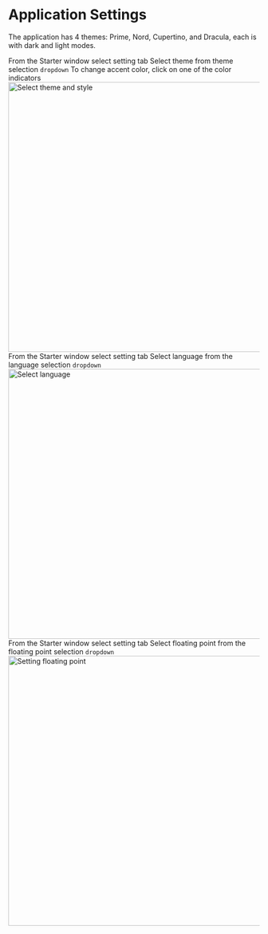 # Application Settings

<procedure title="Select Themes and Styles" id="select-themes-and-styles">
<p>
The application has 4 themes: Prime, Nord, Cupertino, and Dracula, each is with dark and light modes.
</p>
<step>
From the Starter window select setting tab
</step>
<step>Select theme from theme selection <code>dropdown</code></step>
<step>To change accent color, click on one of the color indicators</step>
<img src="select_theme.png" alt="Select theme and style" width="540"/>
</procedure>

<procedure title="Select language" id="select-language">
<step>
    From the Starter window select setting tab
</step>
<step>
    Select language from the language selection <code>dropdown</code>
</step>
<img src="language_selection.png" alt="Select language" width="540"  />
</procedure>


<procedure title="Set floating point" id="set-floating-point">
<step>
    From the Starter window select setting tab
</step>
<step>
    Select floating point from the floating point selection <code>dropdown</code>
</step>
<img src="precision_selection.png" alt="Setting floating point" width="540" />
</procedure>

[//]: # ()
[//]: # (<procedure title="Setting shortcut keys" id="setting-shorcut-key">)

[//]: # (In Bluegrid, most user actions can be performed using keyboard shortcuts. )

[//]: # (<p>)

[//]: # (To view or set shortcut keys, click on the <code>Setting</code> tab and scroll down to set Shortcut keys section in the Starter window.)

[//]: # ()
[//]: # (Shortcut keys are categorized into four groups and two levels: <code>Application</code> &#40;level 0&#41;, which is for ui controls on the top <code>Toolbar</code>, as shown in the image below,)

[//]: # ()
[//]: # (<img src="app_toolbar.png"  width="540" alt="Application toolbar"/>)

[//]: # ()
[//]: # (<code>Draw View</code> &#40;level 1&#41;, <code>Document View</code> &#40;level 1&#41;, and <code>Catalog View</code> &#40;level 1&#41;.)

[//]: # ()
[//]: # (Each group contains a list of shortcut keys that users can customize. Shortcut keys at a lower level have a higher execution priority, meaning a shortcut key at a higher level will not execute if a lower-level key shares the same shortcut, the lower level shortcut key executes.)

[//]: # (</p>)

[//]: # (<p>)

[//]: # (Identical shortcut keys in different groups at the same level will have the same execution priority. For example, the shortcut key <code>Ctrl</code>+<code>O</code> in the Draw View group and <code>Ctrl</code>+<code>O</code> in the <code>Document View</code> group will have the same execution priority. Shortcut key <code>Ctrl</code>+<code>D</code> in <code>Application</code> group will have the highest execution priority, if <code>Draw View</code> has the same shortcut, the shortcut key <code>Ctrl</code>+<code>D</code> in <code>Application</code> group will execute and the shortcut key <code>Ctrl</code>+<code>D</code> in <code>Draw View</code> group will not execute.)

[//]: # (</p>)

[//]: # (<p>)

[//]: # (Different groups can share shortcut keys. In the same group, shortcut keys shall be unique.)

[//]: # (</p>)

[//]: # (<img src="shortcut.png" alt="Setting shortcut keys" width="540"/>)

[//]: # (</procedure>)

[//]: # ()
[//]: # (<procedure title="Save and load profiles" id="save-load-profiles">)

[//]: # (<p>)

[//]: # (The application setting can be saved and loaded as profiles. For example, users can save a settings profiles for different favors of use and save time on setting up the application.)

[//]: # (</p>)

[//]: # (<p>)

[//]: # (To save or load a setting profile, click on the <code>Setting</code> tab and scroll down to the <code>Setting Profile</code> section in the Starter window.)

[//]: # (</p>)

[//]: # (<img src="profile.png" alt="Save and load profile" width="540"/>)

[//]: # (</procedure>)

[//]: # ()
[//]: # (<procedure title="Import setting profiles">)

[//]: # (<step>)

[//]: # (Click on the <code>Export</code> button to save the current setting profile.)

[//]: # (</step>)

[//]: # (<step>)

[//]: # (Upon clicking the <code>Export</code> button, a saving files dialog will appear where users can enter the profile name and click <code>Save</code> to save the profile to a file on the computer.)

[//]: # (</step>)

[//]: # (</procedure>)

[//]: # ()
[//]: # (<procedure title="Export setting profiles">)

[//]: # ()
[//]: # (<step>)

[//]: # (To load a setting profile, click on the <code>Import</code> button.)

[//]: # (</step>)

[//]: # (<step>)

[//]: # (Upon clicking the <code>Import</code> button, an opening files dialog box will appear, navigate to the profile file and click <code>Open</code> from the dialog window to load the file.)

[//]: # (</step>)

[//]: # (</procedure>)
